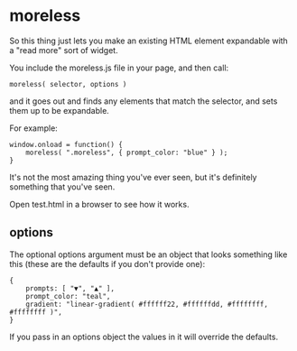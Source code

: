 
# moreless

So this thing just lets you make an existing HTML element expandable with a "read more" sort of widget.

You include the moreless.js file in your page, and then call:

    moreless( selector, options )

and it goes out and finds any elements that match the selector, and sets them up to be expandable.

For example:

    window.onload = function() {
        moreless( ".moreless", { prompt_color: "blue" } );
    }

It's not the most amazing thing you've ever seen, but it's definitely something that you've seen.

Open test.html in a browser to see how it works.


## options

The optional options argument must be an object that looks something like this (these 
are the defaults if you don't provide one):

    {
        prompts: [ "▼", "▲" ],
        prompt_color: "teal",
        gradient: "linear-gradient( #ffffff22, #ffffffdd, #ffffffff, #ffffffff )",
    }

If you pass in an options object the values in it will override the defaults.


